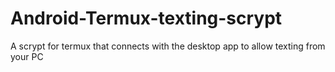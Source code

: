 # Android-Termux-texting-scrypt
A scrypt for termux that connects with the desktop app to allow texting from your PC
